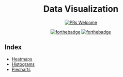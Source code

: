 <div align='center'>

# Data Visualization

[![PRs Welcome](https://img.shields.io/badge/PRs-welcome-brightgreen.svg)](http://makeapullrequest.com)

[![forthebadge](https://forthebadge.com/images/badges/built-with-love.svg)](https://forthebadge.com) [![forthebadge](https://forthebadge.com/images/badges/made-with-markdown.svg)](https://forthebadge.com)

</div>

## Index
* [Heatmaps](https://github.com/Mukhopadhyay/Data-Visualization/tree/master/Heatmap)
* [Histograms](https://github.com/Mukhopadhyay/Data-Visualization/tree/master/Histogram)
* [Piecharts](https://github.com/Mukhopadhyay/Data-Visualization/tree/master/Piechart)